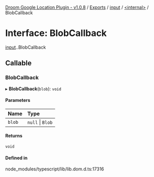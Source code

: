 [Droom Google Location Plugin - v1.0.8](../README.md) / [Exports](../modules.md) / [input](../modules/input.md) / [<internal\>](../modules/input._internal_.md) / BlobCallback

# Interface: BlobCallback

[input](../modules/input.md).[<internal>](../modules/input._internal_.md).BlobCallback

## Callable

### BlobCallback

▸ **BlobCallback**(`blob`): `void`

#### Parameters

| Name | Type |
| :------ | :------ |
| `blob` | ``null`` \| `Blob` |

#### Returns

`void`

#### Defined in

node_modules/typescript/lib/lib.dom.d.ts:17316
